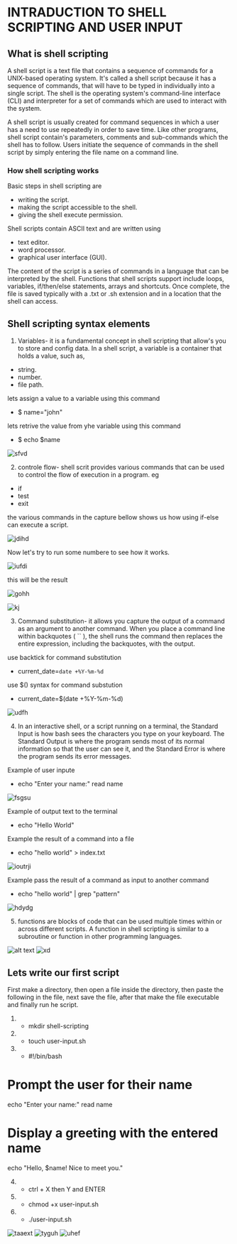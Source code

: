 # INTRADUCTION TO SHELL SCRIPTING AND USER INPUT

## What is shell scripting

A shell script is a text file that contains a sequence of commands for a UNIX-based operating system. It's called a shell script because it has a sequence of commands, that will have to be typed in individually into a single script. The shell is the operating system's command-line interface (CLI) and interpreter for a set of commands which are used to interact with the system.

A shell script is usually created for command sequences in which a user has a need to use repeatedly in order to save time. Like other programs, shell script  contain's parameters, comments and sub-commands which the shell has to follow. Users initiate the sequence of commands in the shell script by simply entering the file name on a command line.

### How shell scripting works

 Basic steps in shell scripting are 
  - writing the script.
  - making the script accessible to the shell.
  - giving the shell execute permission.

Shell scripts contain ASCII text and are written using 
 - text editor.
 -  word processor.
 -  graphical user interface (GUI). 
 
 The content of the script is a series of commands in a language that can be interpreted by the shell. Functions that shell scripts support include loops, variables, if/then/else statements, arrays and shortcuts. Once complete, the file is saved typically with a .txt or .sh extension and in a location that the shell can access.

 ## Shell scripting syntax elements
  
  1) Variables- it is a fundamental concept in shell scripting that allow's you to store and config data. In a shell script, a variable is a container that holds a value, such as,
   - string.
   - number.
   - file path.

lets assign a value to a variable using this command
 - $ name="john"

lets retrive the value from yhe variable using this command
 - $ echo $name

![sfvd](images/WindowsTerminal_36CZC5AyvT.png)

  2) controle flow- shell scrit provides various commands that can be used to control the flow of execution in a program. eg

  - if
  - test
  - exit

the various commands in the capture bellow shows us how using if-else can execute a script.

![jdihd](images/WindowsTerminal_Vx12kbw1jG.png)

Now let's try to run some numbere to see how it works.

![iufdi](images/explorer_7wdmgokRgO.png)

this will be the result

![gohh](images/chrome_16uzWkuH6C.png)

![kj](images/WindowsTerminal_DLPPAAB2C5.png)

  3) Command substitution- it allows you capture the output of a command as an argument to another command. When you place a command line within backquotes ( `` ), the shell runs the command then replaces the entire expression, including the backquotes, with the output.

use backtick for command substitution

 - current_date=`date +%Y-%m-%d`

use $() syntax for command substution

 - current_date=$(date +%Y-%m-%d)

![udfh](images/WindowsTerminal_rfyVxeJfD1.png)

  4) In an interactive shell, or a script running on a terminal, the Standard Input is how bash sees the characters you type on your keyboard. The Standard Output is where the program sends most of its normal information so that the user can see it, and the Standard Error is where the program sends its error messages.

Example of user inpute

 - echo "Enter your name:"
read name

![fsgsu](images/WindowsTerminal_9Q06rkpQhM.png)

Example of output text to the terminal

 - echo "Hello World"

Example the result of a command into a file

 - echo "hello world" > index.txt

![ioutrji](images/explorer_8FxHWXSY1H.png)

Example pass the result of a command as input to another command

 - echo "hello world" | grep "pattern"

![hdydg](images/WindowsTerminal_dPRYE2fE2s.png)

  5) functions are blocks of code that can be used multiple times within or across different scripts. A function in shell scripting is similar to a subroutine or function in other programming languages.

![alt text](images/WindowsTerminal_I9QVYy2pRB.png)
![xd](images/WindowsTerminal_I9QVYy2pRB.png)

## Lets write our first script

 First make a directory, then open a file inside the directory, then paste the following in the file, next save the file, after that make the file executable and finally run he script.

 1) - mkdir shell-scripting
 
 2) - touch user-input.sh
 
 3) - #!/bin/bash

# Prompt the user for their name
echo "Enter your name:"
read name

# Display a greeting with the entered name
echo "Hello, $name! Nice to meet you."

  4) - ctrl + X then Y and ENTER

  5) - chmod +x user-input.sh

  6) - ./user-input.sh

![taaext](images/WindowsTerminal_VmNSiOqvtX.png)
![tyguh](images/WindowsTerminal_tykH40GSF5.png)
![uhef](images/WindowsTerminal_Tbfdny0Brm.png)




